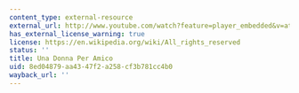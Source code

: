 ```yaml
---
content_type: external-resource
external_url: http://www.youtube.com/watch?feature=player_embedded&v=atBTu_XGfYE
has_external_license_warning: true
license: https://en.wikipedia.org/wiki/All_rights_reserved
status: ''
title: Una Donna Per Amico
uid: 8ed04879-aa43-47f2-a258-cf3b781cc4b0
wayback_url: ''
---
```

